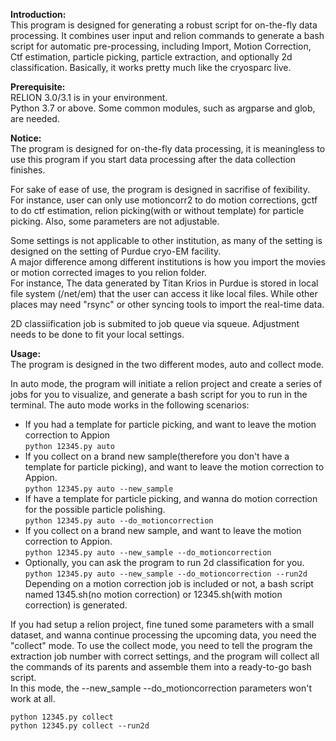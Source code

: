 **Introduction:**  
This program is designed for generating a robust script for on-the-fly data processing. It combines user input and relion commands to generate a bash script for automatic pre-processing, including Import, Motion Correction, Ctf estimation, particle picking, particle extraction, and optionally 2d classification. Basically, it works pretty much like the cryosparc live.  
  
**Prerequisite:**  
RELION 3.0/3.1 is in your environment.  
Python 3.7 or above. Some common modules, such as argparse and glob, are needed.  
  
**Notice:**  
The program is designed for on-the-fly data processing, it is meaningless to use this program if you start data processing after the data collection finishes.  
  
For sake of ease of use, the program is designed in sacrifise of fexibility. For instance, user can only use motioncorr2 to do motion corrections, gctf  to do ctf estimation, relion picking(with or without template) for particle picking. Also, some parameters are not adjustable.  
  
Some settings is not applicable to other institution, as many of the setting is designed on the setting of Purdue cryo-EM facility.  
A major difference among different institutions is how you import the  movies or motion corrected images to you relion folder.  
For instance, The data generated by Titan Krios in Purdue is stored in local file system (/net/em) that the user can access it like local files. While other places may need  "rsync" or other syncing tools to import the real-time data.  
  
2D classiification job is submited to job queue via squeue. Adjustment needs to be done to fit your local settings.  
  
  
**Usage:**  
The program is designed in the two different modes, auto and collect mode.  
  
In auto mode, the program will initiate a relion project and create a series of jobs for you to visualize, and generate a bash script for you to run in the terminal. The auto mode works in the following scenarios:  
- If you had a template for particle picking, and want to leave the motion correction to Appion  
    `python 12345.py auto`  
- If you collect on a brand new sample(therefore you don't have a template for particle picking), and want to leave the motion correction to Appion.  
    `python 12345.py auto --new_sample`  
- If have a template for particle picking, and wanna do motion correction for the possible particle polishing.  
    `python 12345.py auto --do_motioncorrection`  
- If you collect on a brand new sample, and want to leave the motion correction to Appion.  
    `python 12345.py auto --new_sample --do_motioncorrection`  
- Optionally, you can ask the program to run 2d classification for you.  
    `python 12345.py auto --new_sample --do_motioncorrection --run2d`  
Depending on a motion correction job is included or not, a bash script named 1345.sh(no motion correction) or 12345.sh(with motion correction) is generated.  
  
If you had setup a relion project, fine tuned some parameters with a small dataset, and wanna continue processing the upcoming data, you need the "collect" mode. To use the collect mode, you need to tell the program the extraction job number with  correct settings, and the program will collect all the commands of its parents and assemble them into a ready-to-go bash script.  
In this mode, the --new_sample --do_motioncorrection parameters won't work at all.  
  
`python 12345.py collect`   
`python 12345.py collect --run2d`  
